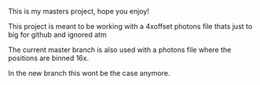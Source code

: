 This is my masters project, hope you enjoy! 

This project is meant to be working with a 4xoffset photons file thats just to big for github and ignored atm

The current master branch is also used with a photons file where the positions are binned 16x. 

In the new branch this wont be the case anymore.
